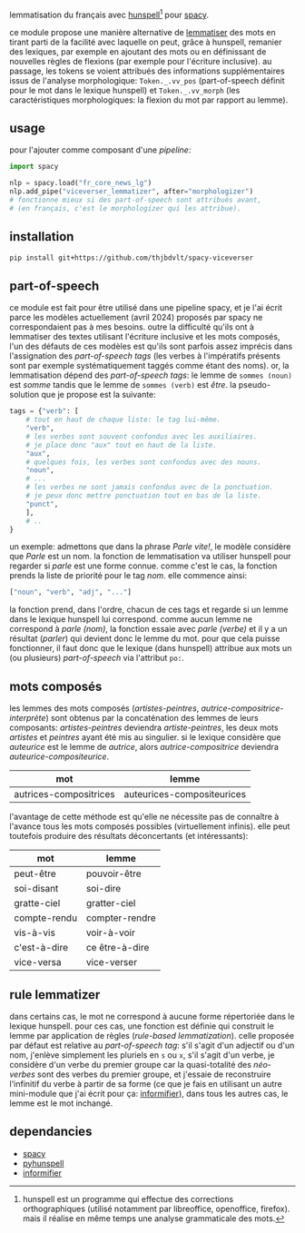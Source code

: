 lemmatisation du français avec [hunspell](http://hunspell.github.io/)[^1] pour [spacy](https://spacy.io/api).

ce module propose une manière alternative de [lemmatiser](https://spacy.io/api/lemmatizer) des mots en tirant parti de la facilité avec laquelle on peut, grâce à hunspell, remanier des lexiques, par exemple en ajoutant des mots ou en définissant de nouvelles règles de flexions (par exemple pour l'écriture inclusive). au passage, les tokens se voient attribués des informations supplémentaires issus de l'analyse morphologique: `Token._.vv_pos` (part-of-speech définit pour le mot dans le lexique hunspell) et `Token._.vv_morph` (les caractéristiques morphologiques: la flexion du mot par rapport au lemme).

usage
-----

pour l'ajouter comme composant d'une _pipeline_:

```python
import spacy

nlp = spacy.load("fr_core_news_lg")
nlp.add_pipe("viceverser_lemmatizer", after="morphologizer")
# fonctionne mieux si des part-of-speech sont attribués avant,
# (en français, c'est le morphologizer qui les attribue).
```

installation
------------

```bash
pip install git+https://github.com/thjbdvlt/spacy-viceverser
```

[^1]: hunspell est un programme qui effectue des corrections orthographiques (utilisé notamment par libreoffice, openoffice, firefox). mais il réalise en même temps une analyse grammaticale des mots.

part-of-speech
--------------

ce module est fait pour être utilisé dans une pipeline spacy, et je l'ai écrit parce les modèles actuellement (avril 2024) proposés par spacy ne correspondaient pas à mes besoins. outre la difficulté qu'ils ont à lemmatiser des textes utilisant l'écriture inclusive et les mots composés, l'un des défauts de ces modèles est qu'ils sont parfois assez imprécis dans l'assignation des _part-of-speech tags_ (les verbes à l'impératifs présents sont par exemple systématiquement taggés comme étant des noms). or, la lemmatisation dépend des _part-of-speech tags_: le lemme de `sommes (noun)` est _somme_ tandis que le lemme de `sommes (verb)` est _être_.
la pseudo-solution que je propose est la suivante:

```python
tags = {"verb": [
    # tout en haut de chaque liste: le tag lui-même.
    "verb", 
    # les verbes sont souvent confondus avec les auxiliaires.
    # je place donc "aux" tout en haut de la liste.
    "aux",
    # quelques fois, les verbes sont confondus avec des nouns.
    "noun",  
    # ...
    # les verbes ne sont jamais confondus avec de la ponctuation.
    # je peux donc mettre ponctuation tout en bas de la liste.
    "punct",
    ],
    # ..
}
```

un exemple: admettons que dans la phrase _Parle vite!_, le modèle considère que _Parle_ est un nom. la fonction de lemmatisation va utiliser hunspell pour regarder si _parle_ est une forme connue. comme c'est le cas, la fonction prends la liste de priorité pour le tag _nom_. elle commence ainsi:

```python
["noun", "verb", "adj", "..."]
```

la fonction prend, dans l'ordre, chacun de ces tags et regarde si un lemme dans le lexique hunspell lui correspond. comme aucun lemme ne correspond à _parle (nom)_, la fonction essaie avec _parle (verbe)_ et il y a un résultat (_parler_) qui devient donc le lemme du mot. pour que cela puisse fonctionner, il faut donc que le lexique (dans hunspell) attribue aux mots un (ou plusieurs) _part-of-speech_ via l'attribut `po:`.

mots composés
-------------

les lemmes des mots composés (_artistes-peintres_, _autrice-compositrice-interprète_) sont obtenus par la concaténation des lemmes de leurs composants: _artistes-peintres_ deviendra _artiste-peintres_, les deux mots _artistes_ et _peintres_ ayant été mis au singulier. si le lexique considère que _auteurice_ est le lemme de _autrice_, alors _autrice-compositrice_ deviendra _auteurice-compositeurice_.

| mot          | lemme          |
| --           | --             |
|autrices-compositrices|auteurices-compositeurices|

l'avantage de cette méthode est qu'elle ne nécessite pas de connaître à l'avance tous les mots composés possibles (virtuellement infinis). elle peut toutefois produire des résultats déconcertants (et intéressants):

| mot          | lemme          |
| --           | --             |
| peut-être    | pouvoir-être   |
| soi-disant   | soi-dire       |
| gratte-ciel  | gratter-ciel   |
| compte-rendu | compter-rendre |
| vis-à-vis    | voir-à-voir    |
| c'est-à-dire | ce être-à-dire |
| vice-versa   | vice-verser    |

rule lemmatizer
---------------

dans certains cas, le mot ne correspond à aucune forme répertoriée dans le lexique hunspell. pour ces cas, une fonction est définie qui construit le lemme par application de règles (_rule-based lemmatization_). celle proposée par défaut est relative au _part-of-speech tag_: s'il s'agit d'un adjectif ou d'un nom, j'enlève simplement les pluriels en `s` ou `x`, s'il s'agit d'un verbe, je considère d'un verbe du premier groupe car la quasi-totalité des _néo-verbes_ sont des verbes du premier groupe, et j'essaie de reconstruire l'infinitif du verbe à partir de sa forme (ce que je fais en utilisant un autre mini-module que j'ai écrit pour ça: [informifier](https://github.com/thjbdvlt/informifier)), dans tous les autres cas, le lemme est le mot inchangé.

dependancies
------------

- [spacy](https://spacy.io/api)
- [pyhunspell](https://github.com/pyhunspell/pyhunspell)
- [informifier](https://github.com/thjbdvlt/informifier)
